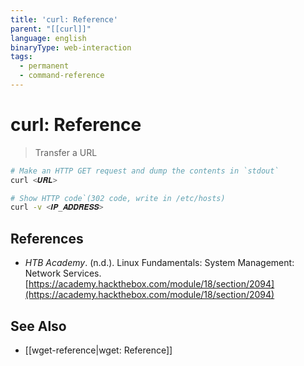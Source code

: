 ```yaml
---
title: 'curl: Reference'
parent: "[[curl]]"
language: english
binaryType: web-interaction
tags:
  - permanent
  - command-reference
---
```


# curl: Reference

> Transfer a URL

```bash
# Make an HTTP GET request and dump the contents in `stdout`
curl <𝑼𝑹𝑳>

# Show HTTP code`(302 code, write in /etc/hosts)
curl -v <𝑰𝑷_𝑨𝑫𝑫𝑹𝑬𝑺𝑺>
```

## References

- _HTB Academy_. (n.d.). <span class="reference-title">Linux Fundamentals: System Management: Network Services</span>. [https://academy.hackthebox.com/module/18/section/2094](https://academy.hackthebox.com/module/18/section/2094)

## See Also

- [[wget-reference|wget: Reference]]
